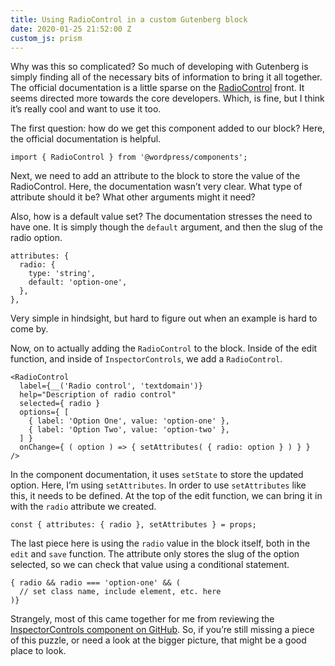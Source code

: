 ```yaml
---
title: Using RadioControl in a custom Gutenberg block
date: 2020-01-25 21:52:00 Z
custom_js: prism
---
```


Why was this so complicated? So much of developing with Gutenberg is simply finding all of the necessary bits of information to bring it all together. The official documentation is a little sparse on the [RadioControl](https://developer.wordpress.org/block-editor/components/radio-control/) front. It seems directed more towards the core developers. Which, is fine, but I think it’s really cool and want to use it too.

The first question: how do we get this component added to our block? Here, the official documentation is helpful.

`import { RadioControl } from '@wordpress/components';`

Next, we need to add an attribute to the block to store the value of the RadioControl. Here, the documentation wasn’t very clear. What type of attribute should it be? What other arguments might it need?

Also, how is a default value set? The documentation stresses the need to have one. It is simply though the `default` argument, and then the slug of the radio option.

```JSX
attributes: {
  radio: {
    type: 'string',
    default: 'option-one',
  },
},
```

Very simple in hindsight, but hard to figure out when an example is hard to come by.

Now, on to actually adding the `RadioControl` to the block. Inside of the edit function, and inside of `InspectorControls`, we add a `RadioControl`.

```JSX
<RadioControl
  label={__('Radio control', 'textdomain')}
  help="Description of radio control"
  selected={ radio }
  options={ [
    { label: 'Option One', value: 'option-one' },
    { label: 'Option Two', value: 'option-two' },
  ] }
  onChange={ ( option ) => { setAttributes( { radio: option } ) } }
/>
```

In the component documentation, it uses `setState` to store the updated option. Here, I’m using `setAttributes`. In order to use `setAttributes` like this, it needs to be defined. At the top of the edit function, we can bring it in with the `radio` attribute we created.

`const { attributes: { radio }, setAttributes } = props;`

The last piece here is using the `radio` value in the block itself, both in the `edit` and `save` function. The attribute only stores the slug of the option selected, so we can check that value using a conditional statement.

```JSX
{ radio && radio === 'option-one' && (
  // set class name, include element, etc. here
)}
```

Strangely, most of this came together for me from reviewing the [InspectorControls component on GitHub](https://github.com/WordPress/gutenberg/tree/master/packages/block-editor/src/components/inspector-controls). So, if you’re still missing a piece of this puzzle, or need a look at the bigger picture, that might be a good place to look.